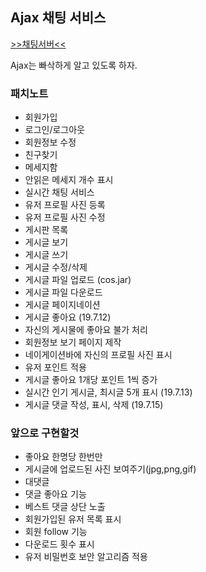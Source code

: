 ## Ajax 채팅 서비스

[>>채팅서버<<](http://localhost:8084/UserChat/index.jsp)

Ajax는 빠삭하게 알고 있도록 하자.

### 패치노트
- 회원가입 
- 로그인/로그아웃
- 회원정보 수정
- 친구찾기
- 메세지함
- 안읽은 메세지 개수 표시
- 실시간 채팅 서비스
- 유저 프로필 사진 등록
- 유저 프로필 사진 수정
- 게시판 목록
- 게시글 보기
- 게시글 쓰기
- 게시글 수정/삭제
- 게시글 파일 업로드 (cos.jar)
- 게시글 파일 다운로드 
- 게시글 페이지네이션
- 게시글 좋아요 (19.7.12)
- 자신의 게시물에 좋아요 불가 처리
- 회원정보 보기 페이지 제작
- 네이게이션바에 자신의 프로필 사진 표시
- 유저 포인트 적용
- 게시글 좋아요 1개당 포인트 1씩 증가
- 실시간 인기 게시글, 최시글 5개 표시 (19.7.13)
- 게시글 댓글 작성, 표시, 삭제 (19.7.15)

### 앞으로 구현할것
- 좋아요 한명당 한번만
- 게시글에 업로드된 사진 보여주기(jpg,png,gif)
- 대댓글
- 댓글 좋아요 기능
- 베스트 댓글 상단 노출
- 회원가입된 유저 목록 표시
- 회원 follow 기능
- 다운로드 횟수 표시
- 유저 비밀번호 보안 알고리즘 적용 
